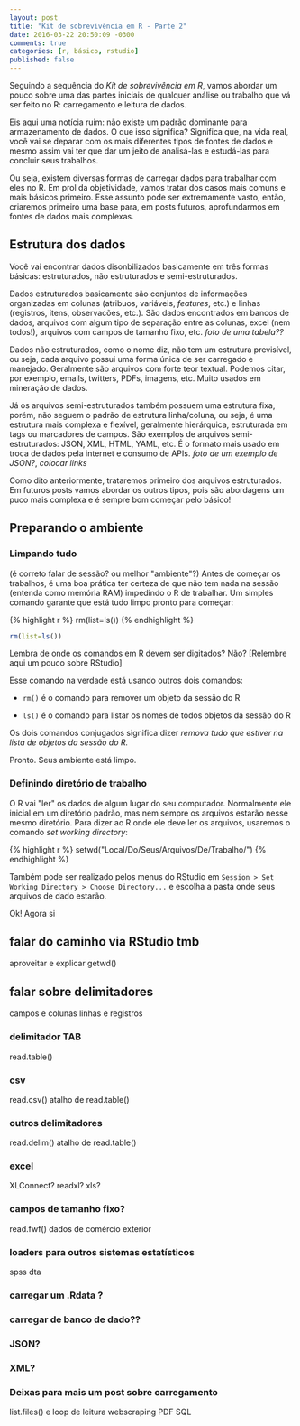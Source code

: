 ```yaml
---
layout: post
title: "Kit de sobrevivência em R - Parte 2"
date: 2016-03-22 20:50:09 -0300
comments: true
categories: [r, básico, rstudio]
published: false
---
```



Seguindo a sequência do *Kit de sobrevivência em R*, vamos abordar um pouco sobre uma das partes iniciais de qualquer análise ou trabalho que vá ser feito no R: carregamento e leitura de dados.

<!-- More -->

Eis aqui uma notícia ruim: não existe um padrão dominante para armazenamento de dados. O que isso significa? Significa que, na vida real, você vai se deparar com os mais diferentes tipos de fontes de dados e mesmo assim vai ter que dar um jeito de analisá-las e estudá-las para concluir seus trabalhos. 

Ou seja, existem diversas formas de carregar dados para trabalhar com eles no R. Em prol da objetividade, vamos tratar dos casos mais comuns e mais básicos primeiro. Esse assunto pode ser extremamente vasto, então, criaremos primeiro uma base para, em posts futuros, aprofundarmos em fontes de dados mais complexas.

## Estrutura dos dados

Você vai encontrar dados disonbilizados basicamente em três formas básicas: estruturados, não estruturados e semi-estruturados. 

Dados estruturados basicamente são conjuntos de informações organizadas em colunas (atribuos, variáveis, _features_, etc.) e linhas (registros, itens, observacões, etc.). São dados encontrados em bancos de dados, arquivos com algum tipo de separação entre as colunas, excel (nem todos!), arquivos com campos de tamanho fixo, etc. *foto de uma tabela??*

Dados não estruturados, como o nome diz, não tem um estrutura previsível, ou seja, cada arquivo possui uma forma única de ser carregado e manejado. Geralmente são arquivos com forte teor textual. Podemos citar, por exemplo, emails, twitters, PDFs, imagens, etc. Muito usados em mineração de dados.

Já os arquivos semi-estruturados também possuem uma estrutura fixa, porém, não seguem o padrão de estrutura linha/coluna, ou seja, é uma estrutura mais complexa e flexível, geralmente hierárquica, estruturada em tags ou marcadores de campos. São exemplos de arquivos semi-estruturados: JSON, XML, HTML, YAML, etc. É o formato mais usado em troca de dados pela internet e consumo de APIs. *foto de um exemplo de JSON?*, *colocar links*

Como dito anteriormente, trataremos primeiro dos arquivos estruturados. Em futuros posts vamos abordar os outros tipos, pois são abordagens um puco mais complexa e é sempre bom começar pelo básico!

## Preparando o ambiente

### Limpando tudo 
(é correto falar de sessão? ou melhor "ambiente"?)
Antes de começar os trabalhos, é uma boa prática ter certeza de que não tem nada na sessão (entenda como memória RAM) impedindo o R de trabalhar. Um simples comando garante que está tudo limpo pronto para começar:

{% highlight r  %}
 rm(list=ls())
{% endhighlight %} 

```r
rm(list=ls())
```

Lembra de onde os comandos em R devem ser digitados? Não? [Relembre aqui um pouco sobre RStudio]

Esse comando na verdade está usando outros dois comandos:

* `rm()` é o comando para remover um objeto da sessão do R

* `ls()` é o comando para listar os nomes de todos objetos da sessão do R

Os dois comandos conjugados significa dizer *remova tudo que estiver na lista de objetos da sessão do R.*

Pronto. Seus ambiente está limpo.

### Definindo diretório de trabalho

O R vai "ler" os dados de algum lugar do seu computador. Normalmente ele inicial em um diretório padrão, mas nem sempre os arquivos estarão nesse mesmo diretório. Para dizer ao R onde ele deve ler os arquivos, usaremos o comando _set working directory_:

{% highlight r  %}
 setwd("Local/Do/Seus/Arquivos/De/Trabalho/")
{% endhighlight %}

Também pode ser realizado pelos menus do RStudio em `Session > Set Working Directory > Choose Directory...` e escolha a pasta onde seus arquivos de dado estarão.

Ok! Agora si

## falar do caminho via RStudio tmb
aproveitar e explicar getwd()

## falar sobre delimitadores
campos e colunas
linhas e registros

### delimitador TAB
read.table()

### csv
read.csv()
atalho de read.table()

### outros delimitadores
read.delim()
atalho de read.table()

### excel
XLConnect?
readxl?
xls?

### campos de tamanho fixo?
read.fwf()
dados de comércio exterior

### loaders para outros sistemas estatísticos
spss
dta

### carregar um .Rdata ?

### carregar de banco de dado??

### JSON?

### XML?

### Deixas para mais um post sobre carregamento
list.files() e loop de leitura
webscraping
PDF
SQL







